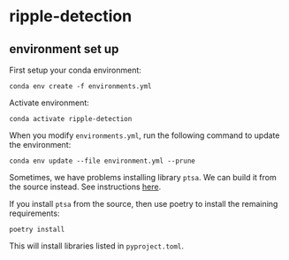 # ripple-detection

## environment set up

First setup your conda environment:
```
conda env create -f environments.yml
```

Activate environment:
```
conda activate ripple-detection
```

When you modify `environments.yml`, run the following command to update the environment:
```
conda env update --file environment.yml --prune
```

Sometimes, we have problems installing library `ptsa`. We can build it from the source instead. See instructions [here](https://github.com/pennmem/ptsa?tab=readme-ov-file#build-from-source).

If you install `ptsa` from the source, then use poetry to install the remaining requirements:
```
poetry install
```
This will install libraries listed in `pyproject.toml`.
